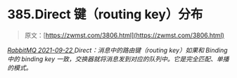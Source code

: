 <!--yml
category: 未分类
date: 0001-01-01 00:00:00
--->

# 385.Direct 键（routing key）分布

> 原文：[https://zwmst.com/3806.html](https://zwmst.com/3806.html)

   [ *RabbitMQ* ](https://zwmst.com/rabbitmq)*[ <time datetime="2021-09-23T00:59:51+08:00"> 2021-09-22 </time> ](https://zwmst.com/3806.html)  Direct：消息中的路由键（routing key）如果和 Binding 中的 binding key 一致，交换器就将消息发到对应的队列中。它是完全匹配、单播的模式。*
